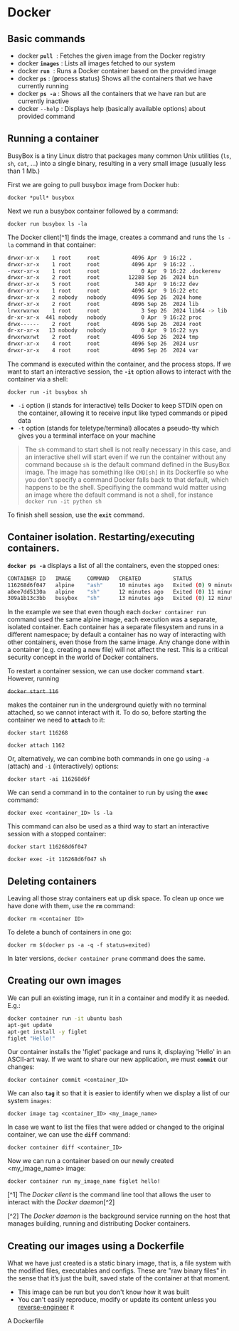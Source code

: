 # Docker

## Basic commands

- docker **`pull`** <image>	: Fetches the given image from the Docker registry
- docker **`images`**		: Lists all images fetched to our system
- docker **`run`** <image>	: Runs a Docker container based on the provided image
- docker **`ps`**			: (**p**rocess **s**tatus) Shows all the containers that we have currently running 
- docker **`ps -a`**		: Shows all the containers that we have ran but are currently inactive
- docker <command> `--help`	: Displays help (basically available options) about provided command

## Running a container

BusyBox is a tiny Linux distro that packages many common Unix utilities (`ls`, `sh`, `cat`, ...) into a single binary, resulting in a very small image (usually less than 1 Mb.)

First we are going to pull busybox image from Docker hub:

   `docker *pull* busybox`

Next we run a busybox container followed by a command:

   `docker run busybox ls -la`

The Docker client[^1] finds the image, creates a command and runs the `ls -la` command in that container:

```bash
drwxr-xr-x    1 root     root          4096 Apr  9 16:22 .
drwxr-xr-x    1 root     root          4096 Apr  9 16:22 ..
-rwxr-xr-x    1 root     root             0 Apr  9 16:22 .dockerenv
drwxr-xr-x    2 root     root         12288 Sep 26  2024 bin
drwxr-xr-x    5 root     root           340 Apr  9 16:22 dev
drwxr-xr-x    1 root     root          4096 Apr  9 16:22 etc
drwxr-xr-x    2 nobody   nobody        4096 Sep 26  2024 home
drwxr-xr-x    2 root     root          4096 Sep 26  2024 lib
lrwxrwxrwx    1 root     root             3 Sep 26  2024 lib64 -> lib
dr-xr-xr-x  441 nobody   nobody           0 Apr  9 16:22 proc
drwx------    2 root     root          4096 Sep 26  2024 root
dr-xr-xr-x   13 nobody   nobody           0 Apr  9 16:22 sys
drwxrwxrwt    2 root     root          4096 Sep 26  2024 tmp
drwxr-xr-x    4 root     root          4096 Sep 26  2024 usr
drwxr-xr-x    4 root     root          4096 Sep 26  2024 var
```

The command is executed within the container, and the process stops. If we want to start an interactive session, the **`-it`** option allows to interact with the container via a shell:

   `docker run -it busybox sh`

- `-i` option (i stands for interactive) tells Docker to keep STDIN open on the container, allowing it to receive input like typed commands or piped data
- `-t` option (stands for teletype/terminal) allocates a pseudo-tty which gives you a terminal interface on your machine
	
> The `sh` command to start shell is not really necessary in this case, and an interactive shell will start even if we run the container without any command because `sh` is the default command defined in the BusyBox image. The image has something like `CMD[sh]` in its Dockerfile so whe you don't specify a command Docker falls back to that default, which happens to be the shell.
> Specifiying the command wuld matter using an image where the default command is not a shell, for instance
>   `docker run -it python sh`

To finish shell session, use the **`exit`** command.


## Container isolation. Restarting/executing containers.

**`docker ps -a`** displays a list of all the containers, even the stopped ones:

```bash
CONTAINER ID   IMAGE     COMMAND   CREATED          STATUS                      PORTS     NAMES
116268d6f047   alpine    "ash"     10 minutes ago   Exited (0) 9 minutes ago              reverent_volhard
a8ee7dd5130a   alpine    "sh"      12 minutes ago   Exited (0) 11 minutes ago             awesome_gauss
309a1b13c3bb   busybox   "sh"      13 minutes ago   Exited (0) 12 minutes ago             practical_elion
```

In the example we see that even though each `docker container run` command used the same alpine image, each execution was a separate, isolated container. Each container has a separate filesystem and runs in a different namespace; by default a container has no way of interacting with other containers, even those from the same image. Any change done within a container (e.g. creating a new file) will not affect the rest. This is a critical security concept in the world of Docker containers.

To restart a container session, we can use docker command **`start`**. However, running

   ~~`docker start 116`~~

makes the container run in the underground quietly with no terminal attached, so we cannot interact with it. To do so, before starting the container we need to **`attach`** to it:

   `docker start 116268`

   `docker attach 1162`

Or, alternatively, we can combine both commands in one go using `-a` (attach) and `-i` (interactively) options:

   `docker start -ai 116268d6f`

We can send a command in to the container to run by using the **`exec`** command:

   `docker exec <container_ID> ls -la`

This command can also be used as a third way to start an interactive session with a stopped container:

   `docker start 116268d6f047`

   `docker exec -it 116268d6f047 sh`


## Deleting containers

Leaving all those stray containers eat up disk space. To clean up once we have done with them, use the **`rm`** command:

   `docker rm <container ID>`

To delete a bunch of containers in one go:

   `docker rm $(docker ps -a -q -f status=exited)`

In later versions, `docker container prune` command does the same.


## Creating our own images

We can pull an existing image, run it in a container and modify it as needed. E.g.:

```bash
docker container run -it ubuntu bash
apt-get update
apt-get install -y figlet
figlet "Hello!"
```

Our container installs the 'figlet' package and runs it, displaying 'Hello' in an ASCII-art way. If we want to share our new application, we must **`commit`** our changes:

   `docker container commit <container_ID>`

We can also **`tag`** it so that it is easier to identify when we display a list of our system `images`:

   `docker image tag <container_ID> <my_image_name>`

In case we want to list the files that were added or changed to the original container, we can use the **`diff`** command:

   `docker container diff <container_ID>`

Now we can run a container based on our newly created <my_image_name> image:

   `docker container run my_image_name figlet hello!`

[^1] The *Docker client* is the command line tool that allows the user to interact with the *Docker daemon*[^2]

[^2] The *Docker daemon* is the background service running on the host that manages building, running and distributing Docker containers.


## Creating our images using a Dockerfile

What we have just created is a static binary image, that is, a file system with the modified files, executables and configs. These are "raw binary files" in the sense that it’s just the built, saved state of the container at that moment.
- This image can be run but you don't know how it was built
- You can't easily reproduce, modify or update its content unless you <ins>reverse-engineer</ins> it

A Dockerfile